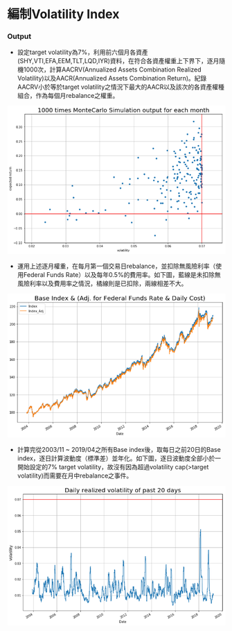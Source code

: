 # 編制Volatility Index

### Output

* 設定target volatility為7%，利用前六個月各資產(SHY,VTI,EFA,EEM,TLT,LQD,IYR)資料，在符合各資產權重上下界下，逐月隨機1000次，計算AACRV(Annualized Assets Combination Realized Volatility)以及AACR(Annualized Assets Combination Return)。紀錄AACRV小於等於target volatility之情況下最大的AACR以及該次的各資產權種組合，作為每個月rebalance之權重。

![image](https://github.com/kanglee83/Python-Program/blob/master/107-2%20Studies%20of%20Robo%20Advisors/HW3%20Volatility%20Index/Graphs/MonteCarlo%20output.png)

* 運用上述逐月權重，在每月第一個交易日rebalance，並扣除無風險利率（使用Federal Funds Rate）以及每年0.5%的費用率。如下圖，藍線是未扣除無風險利率以及費用率之情況，橘線則是已扣除，兩線相差不大。

![image](https://github.com/kanglee83/Python-Program/blob/master/107-2%20Studies%20of%20Robo%20Advisors/HW3%20Volatility%20Index/Graphs/Base%20index.png)

* 計算完從2003/11 ~ 2019/04之所有Base index後，取每日之前20日的Base index，逐日計算波動度（標準差）並年化。如下圖，逐日波動度全部小於一開始設定的7% target volatility，故沒有因為超過volatility cap(>target volatility)而需要在月中rebalance之事件。

![image](https://github.com/kanglee83/Python-Program/blob/master/107-2%20Studies%20of%20Robo%20Advisors/HW3%20Volatility%20Index/Graphs/Daily%20realized%20vol.png)

